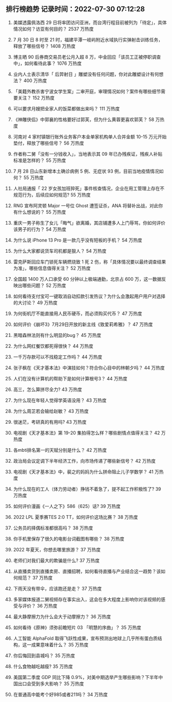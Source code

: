 
## 排行榜趋势 记录时间：2022-07-30 07:12:28
  
  1. 美媒透露佩洛西 29 日将率团访问亚洲，而台湾行程目前被列为「待定」，具体情况如何？访亚有何目的？ 2537 万热度
    
  2. 7 月 30 日 8 时至 21 时，福建平潭一岐屿附近水域执行实弹射击训练任务，释放了哪些信号？ 1408 万热度
    
  3. 博主晒 90 后券商交易员老公月入超 8 万，中金回应「该员工正被停职调查中」，如何看待此事？ 1076 万热度
    
  4. 业内人士表示清华「 后羿射日 」雕塑没有任何问题，你对此雕塑设计有何想法？ 400 万热度
    
  5. 「美籍外教杀害宁波女学生案」二审开庭，审理情况如何？案件有哪些细节需要关注？ 152 万热度
    
  6. 可以要求月嫂把全家人的饭菜都做出来吗？ 111 万热度
    
  7. 《神雕侠侣》中郭襄的性格要好过郭芙，但为什么黄蓉更喜欢郭芙？ 58 万热度
    
  8. 河南对 4 家村镇银行账外业务客户本金单家机构单人合并金额 10-15 万元开始垫付，释放了哪些信号？ 56 万热度
    
  9. 作者称二舅「没有一分钱收入」，当地表示其 09 年已办残疾证，残疾人补贴标准是怎样的？ 55 万热度
    
  10. 7 月 28 日山东新增本土确诊病例 5 例、无症状 93 例，目前当地疫情情况如何？ 55 万热度
    
  11. 人社局通报「 22 岁女孩加班猝死」事件核查情况，企业在用工管理上存在不规范行为，后续应如何规范? 55 万热度
    
  12. RNG 宣布阿灵顿 Major 一号位 Ghost 遭签证杀，ANA 将替补出战，对此你有什么想说的？ 55 万热度
    
  13. 重庆一男子称生了女儿「晦气」欲离婚，其店铺遭多人上门辱骂，你如何评价该男子的行为？ 54 万热度
    
  14. 为什么说 iPhone 13 Pro 是一款几乎没有短板的手机？ 54 万热度
    
  15. 为什么大家都说货车司机都是狠人？ 54 万热度
    
  16. 雷克萨斯回应车门锁死车辆燃烧致 1 死 2 伤，称「具体情况要以最终调查结果为准」，哪些信息值得关注？ 52 万热度
    
  17. 全国超 1400 万人口承受 60 分钟以上极端通勤，北京占 600 万，这一数据反映出哪些问题？ 52 万热度
    
  18. 如何看待支付宝可一键取消自动扣款引发热议？为什么会激起用户用户对选择的大讨论？ 49 万热度
    
  19. 为何街机厅不能直接用人民币硬币，而必须购买代币？ 47 万热度
    
  20. 如何评价《崩坏3》7月29日开放的新主线《致爱莉希雅》？ 47 万热度
    
  21. 黑暗森林法则有什么明显的bug？ 45 万热度
    
  22. 为什么网红餐饮都死得很快？ 44 万热度
    
  23. 一千万存款可以不找稳定工作吗？ 44 万热度
    
  24. 张子枫在《天才基本法》中演技如何？符合你心目中的林朝夕吗？ 44 万热度
    
  25. 人们在没有计算机的帮助下是如何计算根号3？ 44 万热度
    
  26. 高三，怎么算拼尽全力? 43 万热度
    
  27. 为什么现在年轻人觉得学英语没用？ 43 万热度
    
  28. 为什么周芷若会输给赵敏？ 43 万热度
    
  29. 很迷茫，考研真的有用吗? 43 万热度
    
  30. 电视剧《天才基本法》第 19-20 集拍得怎么样？哪些剧情点值得关注？ 42 万热度
    
  31. 各mbti排名第一的天赋分别是什么？ 42 万热度
    
  32. 政治局会议定调下半年经济工作，向市场传递了哪些新信号？ 42 万热度
    
  33. 电视剧《天才基本法》中，裴之的妈妈为什么拼命阻止儿子学数学？ 41 万热度
    
  34. 为什么现在的工人（体力劳动者）挣钱不着急了，提不起工作积极性了? 39 万热度
    
  35. 如何评价漫画《一人之下》586（625）话? 39 万热度
    
  36. 2022 LPL 夏季赛TES 2:0 TT，如何评价这场比赛？ 38 万热度
    
  37. 公务员的择偶标准都很高吗？ 38 万热度
    
  38. 你手机里保存了很久的电影台词截图有哪些？ 38 万热度
    
  39. 2022 年夏天，你想去哪里旅游？ 37 万热度
    
  40. 老师们对我们最大的欺骗是什么? 37 万热度
    
  41. 从直播卖货到直播卖房、直播招聘，如何看待直播与产业结合这一趋势？该如何规范？ 37 万热度
    
  42. 下雨天没有带伞，应该跑还是走？ 37 万热度
    
  43. 多家媒体报道二舅视频存在事实出入，这会在多大程度上影响你对该视频的感受与评价？ 36 万热度
    
  44. 最大静摩擦力为什么会大于动摩擦力？ 36 万热度
    
  45. 如何看待《原神》须弥前瞻短片 03 「明慧的序曲」？ 35 万热度
    
  46. 人工智能 AlphaFold 取得飞跃性成果，宣布预测出地球上几乎所有蛋白质结构，这一成果意味着什么？ 35 万热度
    
  47. 你后悔回到县城吗？ 35 万热度
    
  48. 什么食物越吃越瘦? 35 万热度
    
  49. 美国第二季度 GDP 同比下降 0.9%，对美中期选举产生哪些影响？下半年中国出口会受到多大影响？ 35 万热度
    
  50. 在普通高中能考个好985或者211吗？ 34 万热度
    